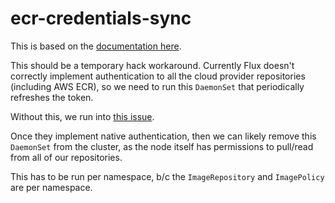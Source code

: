 # ecr-credentials-sync

This is based on the [documentation here](https://fluxcd.io/docs/guides/image-update/#imagerepository-cloud-providers-authentication).

This should be a temporary hack workaround.  Currently Flux doesn't correctly implement authentication to all the cloud provider repositories (including AWS ECR), so we need to run this `DaemonSet` that periodically refreshes the token.

Without this, we run into [this issue](https://github.com/fluxcd/image-reflector-controller/issues/139).

Once they implement native authentication, then we can likely remove this `DaemonSet` from the cluster, as the node itself has permissions to pull/read from all of our repositories.

This has to be run per namespace, b/c the `ImageRepository` and `ImagePolicy` are per namespace.
